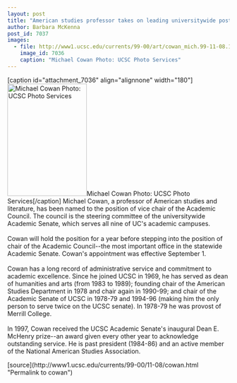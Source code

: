 ```yaml
---
layout: post
title: "American studies professor takes on leading universitywide post"
author: Barbara McKenna
post_id: 7037
images:
  - file: http://www1.ucsc.edu/currents/99-00/art/cowan_mich.99-11-08.180.jpg
    image_id: 7036
    caption: "Michael Cowan Photo: UCSC Photo Services"
---
```


[caption id="attachment_7036" align="alignnone" width="180"]<a href="http://localhost/mysite/wp-content/uploads/1999/11/cowan_mich.99-11-08.180.jpg"><img class="size-full wp-image-7036" src="http://localhost/mysite/wp-content/uploads/1999/11/cowan_mich.99-11-08.180.jpg" alt="Michael Cowan Photo: UCSC Photo Services" width="180" height="254" /></a>Michael Cowan Photo: UCSC Photo Services[/caption]
Michael Cowan, a professor of American studies and literature, has been named to the position of vice chair of the Academic Council. The council is the steering committee of the universitywide Academic Senate, which serves all nine of UC's academic campuses.<br>
<br>
Cowan will hold the position for a year before stepping into the position of chair of the Academic Council--the most important office in the statewide Academic Senate. Cowan's appointment was effective September 1.<br>
<br>
Cowan has a long record of administrative service and commitment to academic excellence. Since he joined UCSC in 1969, he has served as dean of humanities and arts (from 1983 to 1989); founding chair of the American Studies Department in 1978 and chair again in 1990-99; and chair of the Academic Senate of UCSC in 1978-79 and 1994-96 (making him the only person to serve twice on the UCSC senate). In 1978-79 he was provost of Merrill College.<br>
<br>
In 1997, Cowan received the UCSC Academic Senate's inaugural Dean E. McHenry prize--an award given every other year to acknowledge outstanding service. He is past president (1984-86) and an active member of the National American Studies Association.
<p>

</p>
[source](http://www1.ucsc.edu/currents/99-00/11-08/cowan.html "Permalink to cowan")
